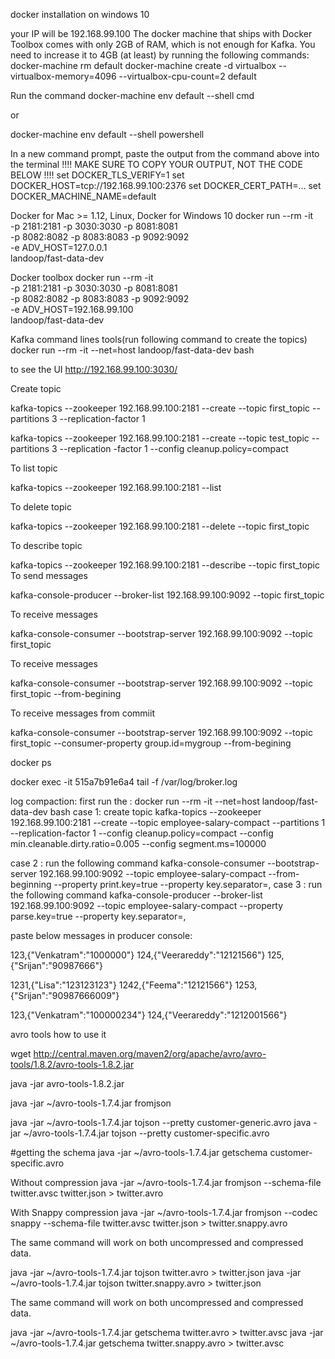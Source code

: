 docker installation on windows 10

your IP will be 192.168.99.100
The docker machine that ships with Docker Toolbox comes with only 2GB of RAM, which is not enough for Kafka. You need to increase it to 4GB (at least) by running the following commands:
docker-machine rm default docker-machine create -d virtualbox --virtualbox-memory=4096 --virtualbox-cpu-count=2 default

Run the command
docker-machine env default --shell cmd

or

docker-machine env default --shell powershell

In a new command prompt, paste the output from the command above into the terminal
!!!! MAKE SURE TO COPY YOUR OUTPUT, NOT THE CODE BELOW !!!! set DOCKER_TLS_VERIFY=1 set DOCKER_HOST=tcp://192.168.99.100:2376 set DOCKER_CERT_PATH=... set DOCKER_MACHINE_NAME=default

Docker for Mac >= 1.12, Linux, Docker for Windows 10
docker run --rm -it \
-p 2181:2181 -p 3030:3030 -p 8081:8081 \
-p 8082:8082 -p 8083:8083 -p 9092:9092 \
-e ADV_HOST=127.0.0.1 \
landoop/fast-data-dev

Docker toolbox
docker run --rm -it \
-p 2181:2181 -p 3030:3030 -p 8081:8081 \
-p 8082:8082 -p 8083:8083 -p 9092:9092 \
-e ADV_HOST=192.168.99.100 \
landoop/fast-data-dev

Kafka command lines tools(run following command to create the topics)
docker run --rm -it --net=host landoop/fast-data-dev bash

to see the UI http://192.168.99.100:3030/

Create topic

kafka-topics --zookeeper 192.168.99.100:2181 --create --topic first_topic --partitions 3 --replication-factor 1

kafka-topics --zookeeper 192.168.99.100:2181 --create --topic test_topic --partitions 3 --replication -factor 1 --config cleanup.policy=compact

To list topic

kafka-topics --zookeeper 192.168.99.100:2181 --list

To delete topic

kafka-topics --zookeeper 192.168.99.100:2181 --delete --topic first_topic

To describe topic

kafka-topics --zookeeper 192.168.99.100:2181 --describe --topic first_topic To send messages

kafka-console-producer --broker-list 192.168.99.100:9092 --topic first_topic

To receive messages

kafka-console-consumer --bootstrap-server 192.168.99.100:9092 --topic first_topic

To receive messages

kafka-console-consumer --bootstrap-server 192.168.99.100:9092 --topic first_topic --from-begining

To receive messages from commiit

kafka-console-consumer --bootstrap-server 192.168.99.100:9092 --topic first_topic --consumer-property group.id=mygroup --from-begining

docker ps

docker exec -it 515a7b91e6a4 tail -f /var/log/broker.log

log compaction: first run the : docker run --rm -it --net=host landoop/fast-data-dev bash case 1: create topic kafka-topics --zookeeper 192.168.99.100:2181 --create
--topic employee-salary-compact
--partitions 1 --replication-factor 1
--config cleanup.policy=compact
--config min.cleanable.dirty.ratio=0.005
--config segment.ms=100000

case 2 : run the following command kafka-console-consumer --bootstrap-server 192.168.99.100:9092
--topic employee-salary-compact
--from-beginning
--property print.key=true
--property key.separator=, case 3 : run the following command kafka-console-producer --broker-list 192.168.99.100:9092
--topic employee-salary-compact
--property parse.key=true
--property key.separator=,

paste below messages in producer console:

123,{"Venkatram":"1000000"} 124,{"Veerareddy":"12121566"} 125,{"Srijan":"90987666"}

1231,{"Lisa":"123123123"} 1242,{"Feema":"12121566"} 1253,{"Srijan":"90987666009"}

123,{"Venkatram":"100000234"} 124,{"Veerareddy":"1212001566"}



avro tools how to use it

wget http://central.maven.org/maven2/org/apache/avro/avro-tools/1.8.2/avro-tools-1.8.2.jar

java -jar avro-tools-1.8.2.jar

java -jar ~/avro-tools-1.7.4.jar fromjson

java -jar ~/avro-tools-1.7.4.jar tojson --pretty customer-generic.avro
java -jar ~/avro-tools-1.7.4.jar tojson --pretty customer-specific.avro

#getting the schema
java -jar ~/avro-tools-1.7.4.jar getschema  customer-specific.avro

Without compression
java -jar ~/avro-tools-1.7.4.jar fromjson --schema-file twitter.avsc twitter.json > twitter.avro

With Snappy compression
java -jar ~/avro-tools-1.7.4.jar fromjson --codec snappy --schema-file twitter.avsc twitter.json > twitter.snappy.avro

The same command will work on both uncompressed and compressed data.

java -jar ~/avro-tools-1.7.4.jar tojson twitter.avro > twitter.json
java -jar ~/avro-tools-1.7.4.jar tojson twitter.snappy.avro > twitter.json

The same command will work on both uncompressed and compressed data.

java -jar ~/avro-tools-1.7.4.jar getschema twitter.avro > twitter.avsc
java -jar ~/avro-tools-1.7.4.jar getschema twitter.snappy.avro > twitter.avsc
